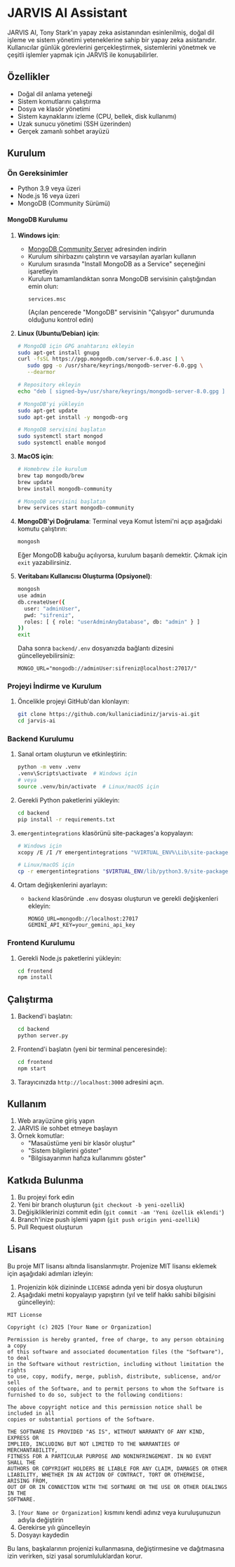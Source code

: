 # JARVIS AI Assistant

JARVIS AI, Tony Stark'ın yapay zeka asistanından esinlenilmiş, doğal dil işleme ve sistem yönetimi yeteneklerine sahip bir yapay zeka asistanıdır. Kullanıcılar günlük görevlerini gerçekleştirmek, sistemlerini yönetmek ve çeşitli işlemler yapmak için JARVIS ile konuşabilirler.

## Özellikler

- Doğal dil anlama yeteneği
- Sistem komutlarını çalıştırma
- Dosya ve klasör yönetimi
- Sistem kaynaklarını izleme (CPU, bellek, disk kullanımı)
- Uzak sunucu yönetimi (SSH üzerinden)
- Gerçek zamanlı sohbet arayüzü

## Kurulum

### Ön Gereksinimler

- Python 3.9 veya üzeri
- Node.js 16 veya üzeri
- MongoDB (Community Sürümü)

#### MongoDB Kurulumu

1. **Windows için**:
   - [MongoDB Community Server](https://www.mongodb.com/try/download/community) adresinden indirin
   - Kurulum sihirbazını çalıştırın ve varsayılan ayarları kullanın
   - Kurulum sırasında "Install MongoDB as a Service" seçeneğini işaretleyin
   - Kurulum tamamlandıktan sonra MongoDB servisinin çalıştığından emin olun:
     ```
     services.msc
     ```
     (Açılan pencerede "MongoDB" servisinin "Çalışıyor" durumunda olduğunu kontrol edin)

2. **Linux (Ubuntu/Debian) için**:
   ```bash
   # MongoDB için GPG anahtarını ekleyin
   sudo apt-get install gnupg
   curl -fsSL https://pgp.mongodb.com/server-6.0.asc | \
      sudo gpg -o /usr/share/keyrings/mongodb-server-6.0.gpg \
      --dearmor

   # Repository ekleyin
   echo "deb [ signed-by=/usr/share/keyrings/mongodb-server-8.0.gpg ] http://repo.mongodb.org/apt/debian bookworm/mongodb-org/8.0 main" | sudo tee /etc/apt/sources.list.d/mongodb-org-8.0.list

   # MongoDB'yi yükleyin
   sudo apt-get update
   sudo apt-get install -y mongodb-org

   # MongoDB servisini başlatın
   sudo systemctl start mongod
   sudo systemctl enable mongod
   ```

3. **MacOS için**:
   ```bash
   # Homebrew ile kurulum
   brew tap mongodb/brew
   brew update
   brew install mongodb-community

   # MongoDB servisini başlatın
   brew services start mongodb-community
   ```

4. **MongoDB'yi Doğrulama**:
   Terminal veya Komut İstemi'ni açıp aşağıdaki komutu çalıştırın:
   ```bash
   mongosh
   ```
   Eğer MongoDB kabuğu açılıyorsa, kurulum başarılı demektir. Çıkmak için `exit` yazabilirsiniz.

5. **Veritabanı Kullanıcısı Oluşturma (Opsiyonel)**:
   ```bash
   mongosh
   use admin
   db.createUser({
     user: "adminUser",
     pwd: "sifreniz",
     roles: [ { role: "userAdminAnyDatabase", db: "admin" } ]
   })
   exit
   ```
   Daha sonra `backend/.env` dosyanızda bağlantı dizesini güncelleyebilirsiniz:
   ```
   MONGO_URL="mongodb://adminUser:sifreniz@localhost:27017/"
   ```

### Projeyi İndirme ve Kurulum

1. Öncelikle projeyi GitHub'dan klonlayın:
   ```bash
   git clone https://github.com/kullaniciadiniz/jarvis-ai.git
   cd jarvis-ai
   ```

### Backend Kurulumu

1. Sanal ortam oluşturun ve etkinleştirin:
   ```bash
   python -m venv .venv
   .venv\Scripts\activate  # Windows için
   # veya
   source .venv/bin/activate  # Linux/macOS için
   ```

2. Gerekli Python paketlerini yükleyin:
   ```bash
   cd backend
   pip install -r requirements.txt
   ```

3. `emergentintegrations` klasörünü site-packages'a kopyalayın:
   ```bash
   # Windows için
   xcopy /E /I /Y emergentintegrations "%VIRTUAL_ENV%\Lib\site-packages\emergentintegrations"
   
   # Linux/macOS için
   cp -r emergentintegrations "$VIRTUAL_ENV/lib/python3.9/site-packages/"
   ```

4. Ortam değişkenlerini ayarlayın:
   - `backend` klasöründe `.env` dosyası oluşturun ve gerekli değişkenleri ekleyin:
     ```
     MONGO_URL=mongodb://localhost:27017
     GEMINI_API_KEY=your_gemini_api_key
     ```

### Frontend Kurulumu

1. Gerekli Node.js paketlerini yükleyin:
   ```bash
   cd frontend
   npm install
   ```

## Çalıştırma

1. Backend'i başlatın:
   ```bash
   cd backend
   python server.py
   ```

2. Frontend'i başlatın (yeni bir terminal penceresinde):
   ```bash
   cd frontend
   npm start
   ```

3. Tarayıcınızda `http://localhost:3000` adresini açın.

## Kullanım

1. Web arayüzüne giriş yapın
2. JARVIS ile sohbet etmeye başlayın
3. Örnek komutlar:
   - "Masaüstüme yeni bir klasör oluştur"
   - "Sistem bilgilerini göster"
   - "Bilgisayarımın hafıza kullanımını göster"

## Katkıda Bulunma

1. Bu projeyi fork edin
2. Yeni bir branch oluşturun (`git checkout -b yeni-ozellik`)
3. Değişikliklerinizi commit edin (`git commit -am 'Yeni özellik eklendi'`)
4. Branch'inize push işlemi yapın (`git push origin yeni-ozellik`)
5. Pull Request oluşturun

## Lisans

Bu proje MIT lisansı altında lisanslanmıştır. Projenize MIT lisansı eklemek için aşağıdaki adımları izleyin:

1. Projenizin kök dizininde `LICENSE` adında yeni bir dosya oluşturun
2. Aşağıdaki metni kopyalayıp yapıştırın (yıl ve telif hakkı sahibi bilgisini güncelleyin):

```
MIT License

Copyright (c) 2025 [Your Name or Organization]

Permission is hereby granted, free of charge, to any person obtaining a copy
of this software and associated documentation files (the "Software"), to deal
in the Software without restriction, including without limitation the rights
to use, copy, modify, merge, publish, distribute, sublicense, and/or sell
copies of the Software, and to permit persons to whom the Software is
furnished to do so, subject to the following conditions:

The above copyright notice and this permission notice shall be included in all
copies or substantial portions of the Software.

THE SOFTWARE IS PROVIDED "AS IS", WITHOUT WARRANTY OF ANY KIND, EXPRESS OR
IMPLIED, INCLUDING BUT NOT LIMITED TO THE WARRANTIES OF MERCHANTABILITY,
FITNESS FOR A PARTICULAR PURPOSE AND NONINFRINGEMENT. IN NO EVENT SHALL THE
AUTHORS OR COPYRIGHT HOLDERS BE LIABLE FOR ANY CLAIM, DAMAGES OR OTHER
LIABILITY, WHETHER IN AN ACTION OF CONTRACT, TORT OR OTHERWISE, ARISING FROM,
OUT OF OR IN CONNECTION WITH THE SOFTWARE OR THE USE OR OTHER DEALINGS IN THE
SOFTWARE.
```

3. `[Your Name or Organization]` kısmını kendi adınız veya kuruluşunuzun adıyla değiştirin
4. Gerekirse yılı güncelleyin
5. Dosyayı kaydedin

Bu lans, başkalarının projenizi kullanmasına, değiştirmesine ve dağıtmasına izin verirken, sizi yasal sorumluluklardan korur.
